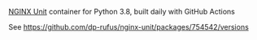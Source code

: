 [NGINX Unit](https://unit.nginx.org/) container for Python 3.8, built daily with GitHub Actions

See https://github.com/dp-rufus/nginx-unit/packages/754542/versions
